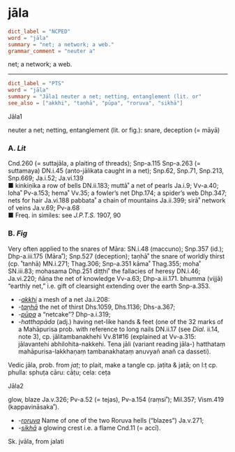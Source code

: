 # jāla

``` toml
dict_label = "NCPED"
word = "jāla"
summary = "net; a network; a web."
grammar_comment = "neuter a"
```

net; a network; a web.

--------------------

``` toml
dict_label = "PTS"
word = "jāla"
summary = "Jāla1 neuter a net; netting, entanglement (lit. or"
see_also = ["akkhi", "taṇhā", "pūpa", "roruva", "sikhā"]
```

Jāla1

neuter a net; netting, entanglement (lit. or fig.): snare, deceptíon (= māyā)

### A. *Lit* ###

Cnd.260 (= suttajāla, a plaiting of threads); Snp\-a.115 Snp\-a.263 (= suttamaya) DN.i.45 (anto\-jālikata caught in a net); Snp.62, Snp.71, Snp.213, Snp.669; Ja.i.52; Ja.vi.139  
■ kinkiṇika a row of bells DN.ii.183; muttā˚ a net of pearls Ja.i.9; Vv\-a.40; loha˚ Pv\-a.153; hema˚ Vv.35; a fowler’s net Dhp.174; a spider’s web Dhp.347; nets for hair Ja.vi.188 pabbata˚ a chain of mountains Ja.ii.399; sirā˚ network of veins Ja.v.69; Pv\-a.68  
■ Freq. in similes: see *J.P.T.S.* 1907, 90

### B. *Fig* ###

Very often applied to the snares of Māra: SN.i.48 (maccuno); Snp.357 (id.); Dhp\-a.iii.175 (Māra˚); Snp.527 (deception); taṇhā˚ the snare of worldly thirst (cp. ˚tanhā) MN.i.271; Thag.306; Snp\-a.351 kāma˚ Thag.355; moha˚ SN.iii.83; mohasama Dhp.251 diṭṭhi˚ the fallacies of heresy DN.i.46; Ja.vi.220; ñāṇa the net of knowledge Vv\-a.63; Dhp\-a.iii.171. bhumma (vijjā) “earthly net,” i.e. gift of clearsight extending over the earth Snp\-a.353.

* *\-[akkhi](akkhi.md)* a mesh of a net Ja.i.208:
* *\-[taṇhā](taṇhā.md)* the net of thirst Dhs.1059, Dhs.1136; Dhs\-a.367;
* *\-[pūpa](pūpa.md)* a “netcake”? Dhp\-a.i.319;
* *\-hatthapāda* (adj.) having net\-like hands & feet (one of the 32 marks of a Mahāpurisa prob. with reference to long nails DN.ii.17 (see *Dial.* ii.14, note 3), cp. jālitambanakhehi Vv.81#16 (explained at Vv\-a.315: jālavantehi abhilohita\-nakkehi. Tena jāli (variant reading jāla\-) hatthataṃ mahāpurisa\-lakkhaṇaṃ tambanakhataṃ anuvyañ anañ ca dasseti).

Vedic jāla, prob. from *jaṭ*; to plait, make a tangle cp. jaṭita & jaṭā; on l:ṭ cp. phulla: sphuṭa cāru: cāṭu; cela: ceṭa

Jāla2

glow, blaze Ja.v.326; Pv\-a.52 (= tejas), Pv\-a.154 (raṃsi˚); Mil.357; Vism.419 (kappavināsaka˚).

* *\-[roruva](roruva.md)* Name of one of the two Roruva hells (“blazes”) Ja.v.271;
* *\-[sikhā](sikhā.md)* a glowing crest i.e. a flame Cnd.11 (= accī).

Sk. jvāla, from jalati

